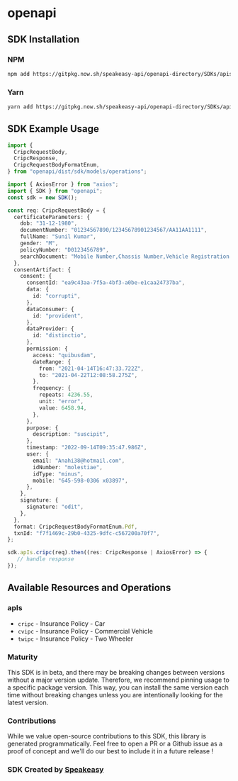 # openapi

<!-- Start SDK Installation -->
## SDK Installation

### NPM

```bash
npm add https://gitpkg.now.sh/speakeasy-api/openapi-directory/SDKs/apisetu.gov.in/godigit/3.0.0/typescript
```

### Yarn

```bash
yarn add https://gitpkg.now.sh/speakeasy-api/openapi-directory/SDKs/apisetu.gov.in/godigit/3.0.0/typescript
```
<!-- End SDK Installation -->

## SDK Example Usage
<!-- Start SDK Example Usage -->
```typescript
import {
  CripcRequestBody,
  CripcResponse,
  CripcRequestBodyFormatEnum,
} from "openapi/dist/sdk/models/operations";

import { AxiosError } from "axios";
import { SDK } from "openapi";
const sdk = new SDK();

const req: CripcRequestBody = {
  certificateParameters: {
    dob: "31-12-1980",
    documentNumber: "01234567890/12345678901234567/AA11AA1111",
    fullName: "Sunil Kumar",
    gender: "M",
    policyNumber: "D0123456789",
    searchDocument: "Mobile Number,Chassis Number,Vehicle Registration Number",
  },
  consentArtifact: {
    consent: {
      consentId: "ea9c43aa-7f5a-4bf3-a0be-e1caa24737ba",
      data: {
        id: "corrupti",
      },
      dataConsumer: {
        id: "provident",
      },
      dataProvider: {
        id: "distinctio",
      },
      permission: {
        access: "quibusdam",
        dateRange: {
          from: "2021-04-14T16:47:33.722Z",
          to: "2021-04-22T12:08:58.275Z",
        },
        frequency: {
          repeats: 4236.55,
          unit: "error",
          value: 6458.94,
        },
      },
      purpose: {
        description: "suscipit",
      },
      timestamp: "2022-09-14T09:35:47.986Z",
      user: {
        email: "Anahi38@hotmail.com",
        idNumber: "molestiae",
        idType: "minus",
        mobile: "645-598-0306 x03897",
      },
    },
    signature: {
      signature: "odit",
    },
  },
  format: CripcRequestBodyFormatEnum.Pdf,
  txnId: "f7f1469c-29b0-4325-9dfc-c567200a70f7",
};

sdk.apIs.cripc(req).then((res: CripcResponse | AxiosError) => {
   // handle response
});
```
<!-- End SDK Example Usage -->

<!-- Start SDK Available Operations -->
## Available Resources and Operations


### apIs

* `cripc` - Insurance Policy - Car
* `cvipc` - Insurance Policy - Commercial Vehicle
* `twipc` - Insurance Policy - Two Wheeler
<!-- End SDK Available Operations -->

### Maturity

This SDK is in beta, and there may be breaking changes between versions without a major version update. Therefore, we recommend pinning usage
to a specific package version. This way, you can install the same version each time without breaking changes unless you are intentionally
looking for the latest version.

### Contributions

While we value open-source contributions to this SDK, this library is generated programmatically.
Feel free to open a PR or a Github issue as a proof of concept and we'll do our best to include it in a future release !

### SDK Created by [Speakeasy](https://docs.speakeasyapi.dev/docs/using-speakeasy/client-sdks)

